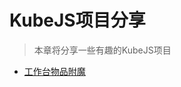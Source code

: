 # KubeJS项目分享

> 本章将分享一些有趣的KubeJS项目

* [工作台物品附魔](/KubeJS-Projects-Share/Projects/EnchantOnTable.md)

